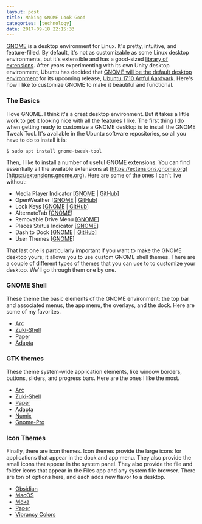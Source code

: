 ```yaml
---
layout: post
title: Making GNOME Look Good
categories: [technology]
date: 2017-09-18 22:15:33
---
```


[GNOME](http://gnome.org) is a desktop environment for Linux. It's pretty, intuitive, and feature-filled. By default, it's not as customizable as some Linux desktop environments, but it's extensible and has a good-sized [library of extensions](https://extensions.gnome.org). After years experimenting with its own Unity desktop environment, Ubuntu has decided that [GNOME will be the default desktop environment](http://www.omgubuntu.co.uk/2017/08/ubuntu-17-10-gnome-3-26) for its upcoming release, [Ubuntu 17.10 Artful Aardvark](https://wiki.ubuntu.com/ArtfulAardvark). Here's how I like to customize GNOME to make it beautiful and functional.

### The Basics

I love GNOME. I think it's a great desktop environment. But it takes a little work to get it looking nice with all the features I like. The first thing I do when getting ready to customize a GNOME desktop is to install the GNOME Tweak Tool. It's available in the Ubuntu software repositories, so all you have to do to install it is:

```
$ sudo apt install gnome-tweak-tool
```

Then, I like to install a number of useful GNOME extensions. You can find essentially all the available extensions at [https://extensions.gnome.org](https://extensions.gnome.org). Here are some of the ones I can't live without:

 * Media Player Indicator [[GNOME](https://extensions.gnome.org/extension/55/media-player-indicator/) \| [GitHub](https://github.com/JasonLG1979/gnome-shell-extensions-mediaplayer/)]
 * OpenWeather [[GNOME](https://extensions.gnome.org/extension/750/openweather/) \| [GitHub](https://github.com/jenslody/gnome-shell-extension-openweather)]
 * Lock Keys [[GNOME](https://extensions.gnome.org/extension/36/lock-keys/) \| [GitHub](https://github.com/kazysmaster/gnome-shell-extension-lockkeys)]
 * AlternateTab [[GNOME](https://extensions.gnome.org/extension/15/alternatetab/)]
 * Removable Drive Menu [[GNOME](https://extensions.gnome.org/extension/7/removable-drive-menu/)]
 * Places Status Indicator [[GNOME](https://extensions.gnome.org/extension/8/places-status-indicator/)]
 * Dash to Dock [[GNOME](https://extensions.gnome.org/extension/307/dash-to-dock/) \| [GitHub](https://micheleg.github.io/dash-to-dock/)]
 * User Themes [[GNOME](https://extensions.gnome.org/extension/19/user-themes/)]

That last one is particularly important if you want to make the GNOME desktop yours; it allows you to use custom GNOME shell themes. There are a couple of different types of  themes that you can use to to customize your desktop. We'll go through them one by one.

### GNOME Shell

These theme the basic elements of the GNOME environment: the top bar and associated menus, the app menu, the overlays, and the dock. Here are some of my favorites.

 * [Arc](https://github.com/horst3180/arc-theme)
 * [Zuki-Shell](https://github.com/lassekongo83/zuki-themes)
 * [Paper](https://snwh.org/paper)
 * [Adapta](https://github.com/adapta-project/adapta-gtk-theme)

### GTK themes

These theme system-wide application elements, like window borders, buttons, sliders, and progress bars. Here are the ones I like the most.

 * [Arc](https://github.com/horst3180/arc-theme)
 * [Zuki-Shell](https://github.com/lassekongo83/zuki-themes)
 * [Paper](https://snwh.org/paper)
 * [Adapta](https://github.com/adapta-project/adapta-gtk-theme)
 * [Numix](https://github.com/numixproject/numix-gtk-theme)
 * [Gnome-Pro](https://www.gnome-look.org/p/1184643/)

### Icon Themes

Finally, there are icon themes. Icon themes provide the large icons for applications that appear in the dock and app menu. They also provide the small icons that appear in the system panel. They also provide the file and folder icons that appear in the Files app and any system file browser. There are ton of options here, and each adds new flavor to a desktop.

 * [Obsidian](https://www.gnome-look.org/p/1169579/)
 * [MacOS](https://www.gnome-look.org/p/1102582/)
 * [Moka](https://snwh.org/moka)
 * [Paper](https://snwh.org/paper)
 * [Vibrancy Colors](http://www.ravefinity.com/p/vibrancy-colors-gtk-icon-theme.html)
